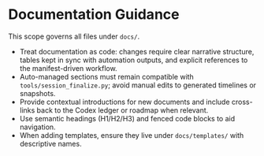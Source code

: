 # Documentation Guidance

This scope governs all files under `docs/`.

- Treat documentation as code: changes require clear narrative structure, tables kept in sync
  with automation outputs, and explicit references to the manifest-driven workflow.
- Auto-managed sections must remain compatible with `tools/session_finalize.py`; avoid manual
  edits to generated timelines or snapshots.
- Provide contextual introductions for new documents and include cross-links back to the Codex
  ledger or roadmap when relevant.
- Use semantic headings (H1/H2/H3) and fenced code blocks to aid navigation.
- When adding templates, ensure they live under `docs/templates/` with descriptive names.

